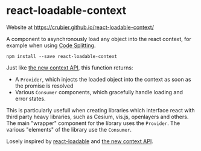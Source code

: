 # react-loadable-context

Website at https://crubier.github.io/react-loadable-context/

A component to asynchronously load any object into the react context, for example when using [Code Splitting](https://webpack.js.org/guides/code-splitting/).

```
npm install --save react-loadable-context
```

Just like [the new context API](https://reactjs.org/docs/context.html), this function returns:

* A `Provider`, which injects the loaded object into the context as soon as the promise is resolved
* Various `Consumer` components, which gracefully handle loading and error states.

This is particularly usefull when creating libraries which interface react with third party heavy libraries, such as Cesium, vis.js, openlayers and others. The main "wrapper" component for the library uses the `Provider`. The various "elements" of the library use the `Consumer`.

Losely inspired by [react-loadable](https://github.com/jamiebuilds/react-loadable) and [the new context API](https://reactjs.org/docs/context.html).
